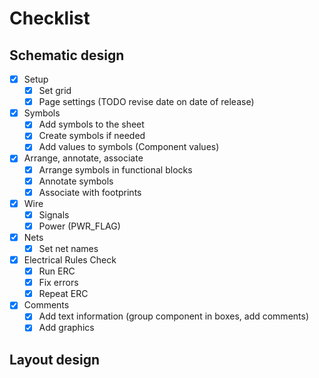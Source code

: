 # Checklist

## Schematic design

- [x] Setup
    - [x] Set grid
    - [x] Page settings (TODO revise date on date of release)
- [x] Symbols
    - [x] Add symbols to the sheet
    - [x] Create symbols if needed
    - [x] Add values to symbols (Component values)
- [x] Arrange, annotate, associate
    - [x] Arrange symbols in functional blocks
    - [x] Annotate symbols
    - [x] Associate with footprints
- [x] Wire
    - [x] Signals
    - [x] Power (PWR_FLAG)
- [x] Nets
    - [x] Set net names
- [x] Electrical Rules Check
    - [x] Run ERC
    - [x] Fix errors
    - [x] Repeat ERC
- [x] Comments
    - [x] Add text information (group component in boxes, add comments)
    - [x] Add graphics

## Layout design
